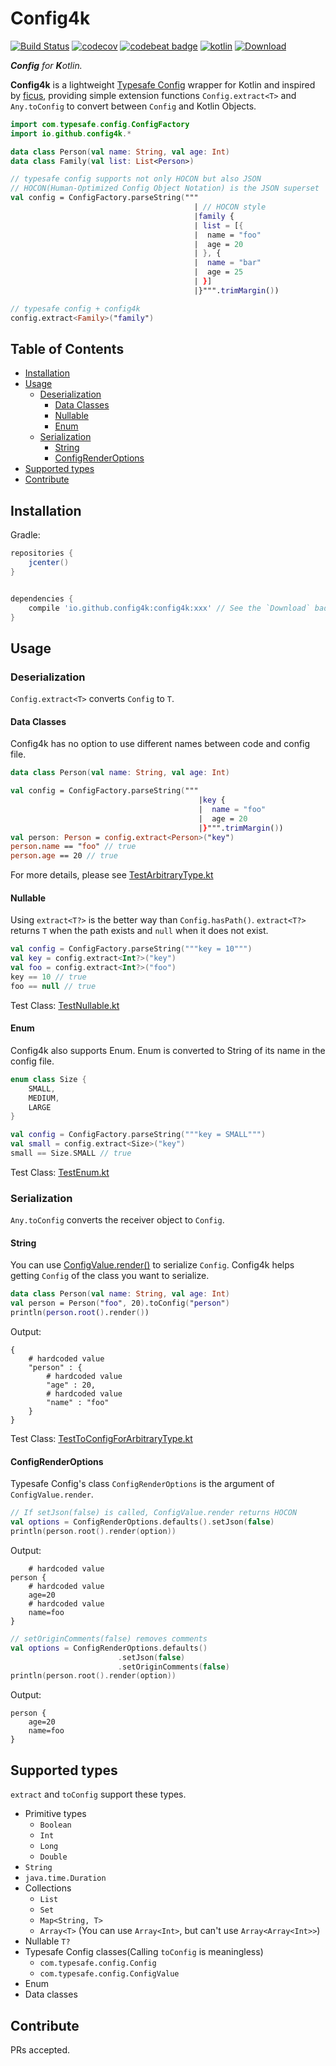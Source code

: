 # Config4k

[![Build Status](https://travis-ci.org/config4k/config4k.svg?branch=master)](https://travis-ci.org/config4k/config4k) [![codecov](https://codecov.io/gh/config4k/config4k/branch/master/graph/badge.svg)](https://codecov.io/gh/config4k/config4k) [![codebeat badge](https://codebeat.co/badges/4e9682a1-cdbb-4e1f-804b-a2d801381942)](https://codebeat.co/projects/github-com-config4k-config4k) [![kotlin](https://img.shields.io/badge/kotlin-1.2.31-pink.svg)]() [ ![Download](https://api.bintray.com/packages/config4k/config4k/config4k/images/download.svg) ](https://bintray.com/config4k/config4k/config4k/_latestVersion)

_**Config** for **K**otlin._  

**Config4k** is a lightweight [Typesafe Config](https://github.com/typesafehub/config) wrapper for Kotlin and inspired by [ficus](https://github.com/iheartradio/ficus),  providing simple extension functions `Config.extract<T>` and `Any.toConfig` to convert between `Config` and Kotlin Objects.

```kotlin
import com.typesafe.config.ConfigFactory
import io.github.config4k.*

data class Person(val name: String, val age: Int)
data class Family(val list: List<Person>)

// typesafe config supports not only HOCON but also JSON
// HOCON(Human-Optimized Config Object Notation) is the JSON superset
val config = ConfigFactory.parseString("""
                                         | // HOCON style
                                         |family {
                                         | list = [{
                                         |  name = "foo"
                                         |  age = 20
                                         | }, {
                                         |  name = "bar"
                                         |  age = 25
                                         | }]
                                         |}""".trimMargin())

// typesafe config + config4k
config.extract<Family>("family")
```
## Table of Contents
- [Installation](#installation)
- [Usage](#usage)
  - [Deserialization](#deserialization)
    - [Data Classes](#data-classes)
    - [Nullable](#nullable)
    - [Enum](#enum)
  - [Serialization](#serialization)
    - [String](#string)
    - [ConfigRenderOptions](#configrenderoptions)
- [Supported types](#supported-types)
- [Contribute](#contribute) 
## Installation

Gradle:

```groovy
repositories {
    jcenter()
}


dependencies {
    compile 'io.github.config4k:config4k:xxx' // See the `Download` badge
}
```
## Usage
### Deserialization
`Config.extract<T>` converts `Config` to `T`.
#### Data Classes
Config4k has no option to use different names between code and config file.
```kotlin
data class Person(val name: String, val age: Int)

val config = ConfigFactory.parseString("""
                                          |key {  
                                          |  name = "foo"
                                          |  age = 20
                                          |}""".trimMargin())
val person: Person = config.extract<Person>("key")
person.name == "foo" // true
person.age == 20 // true
```
For more details, please see [TestArbitraryType.kt](https://github.com/config4k/config4k/blob/master/src/test/io/github/config4k/TestArbitraryType.kt)
#### Nullable
Using `extract<T?>` is the better way than `Config.hasPath()`.
`extract<T?>` returns `T` when the path exists and `null` when it does not exist.
```kotlin
val config = ConfigFactory.parseString("""key = 10""")
val key = config.extract<Int?>("key")
val foo = config.extract<Int?>("foo") 
key == 10 // true
foo == null // true
```
Test Class: [TestNullable.kt](https://github.com/config4k/config4k/blob/master/src/test/io/github/config4k/TestNullable.kt)
#### Enum
Config4k also supports Enum. Enum is converted to String of its name in the config file.
```kotlin
enum class Size {
    SMALL,
    MEDIUM,
    LARGE
}

val config = ConfigFactory.parseString("""key = SMALL""")
val small = config.extract<Size>("key")
small == Size.SMALL // true
```
Test Class: [TestEnum.kt](https://github.com/config4k/config4k/blob/master/src/test/io/github/config4k/TestEnum.kt) 
### Serialization
`Any.toConfig` converts the receiver object to `Config`.
#### String
You can use [ConfigValue.render()](https://typesafehub.github.io/config/latest/api/com/typesafe/config/ConfigValue.html#render--) to serialize `Config`. Config4k helps getting `Config` of the class you want to serialize.
```kotlin
data class Person(val name: String, val age: Int)
val person = Person("foo", 20).toConfig("person")
println(person.root().render())               
```
Output:
```
{
    # hardcoded value
    "person" : {
        # hardcoded value
        "age" : 20,
        # hardcoded value
        "name" : "foo"
    }
}
```
Test Class: [TestToConfigForArbitraryType.kt](https://github.com/config4k/config4k/blob/master/src/test/io/github/config4k/TestToConfigForArbitraryType.kt)
#### ConfigRenderOptions
Typesafe Config's class `ConfigRenderOptions` is the argument of `ConfigValue.render`.
```kotlin
// If setJson(false) is called, ConfigValue.render returns HOCON
val options = ConfigRenderOptions.defaults().setJson(false)
println(person.root().render(option))
```
Output:
```
    # hardcoded value
person {
    # hardcoded value
    age=20
    # hardcoded value
    name=foo
}
```

```kotlin
// setOriginComments(false) removes comments
val options = ConfigRenderOptions.defaults()
                        .setJson(false)
                        .setOriginComments(false)
println(person.root().render(option))
```
Output:
```
person {
    age=20
    name=foo
}
```

## Supported types
`extract` and `toConfig` support these types.
- Primitive types
     - `Boolean`
     - `Int`
     - `Long`
     - `Double`
- `String`
- `java.time.Duration`
- Collections
    - `List`
    - `Set`
    - `Map<String, T>`
    - `Array<T>` (You can use `Array<Int>`, but can't use `Array<Array<Int>>`)
- Nullable `T?`
- Typesafe Config classes(Calling `toConfig` is meaningless)
    - `com.typesafe.config.Config`
    - `com.typesafe.config.ConfigValue`
- Enum
- Data classes

## Contribute
PRs accepted.
